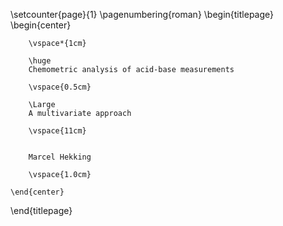 \setcounter{page}{1}
\pagenumbering{roman}
\begin{titlepage}
    \begin{center}

        \vspace*{1cm}

        \huge
        Chemometric analysis of acid-base measurements

        \vspace{0.5cm}

        \Large
        A multivariate approach

        \vspace{11cm}


        Marcel Hekking

        \vspace{1.0cm}

    \end{center}
\end{titlepage}
